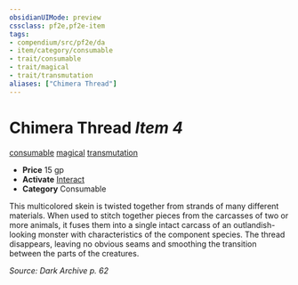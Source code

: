 ```yaml
---
obsidianUIMode: preview
cssclass: pf2e,pf2e-item
tags:
- compendium/src/pf2e/da
- item/category/consumable
- trait/consumable
- trait/magical
- trait/transmutation
aliases: ["Chimera Thread"]
---
```

# Chimera Thread *Item 4*  
[consumable](rules/traits/consumable.md)  [magical](rules/traits/magical.md)  [transmutation](rules/traits/transmutation.md)  

- **Price** 15 gp
- **Activate** [Interact](rules/actions/interact.md)
- **Category** Consumable

This multicolored skein is twisted together from strands of many different materials. When used to stitch together pieces from the carcasses of two or more animals, it fuses them into a single intact carcass of an outlandish-looking monster with characteristics of the component species. The thread disappears, leaving no obvious seams and smoothing the transition between the parts of the creatures.

*Source: Dark Archive p. 62*